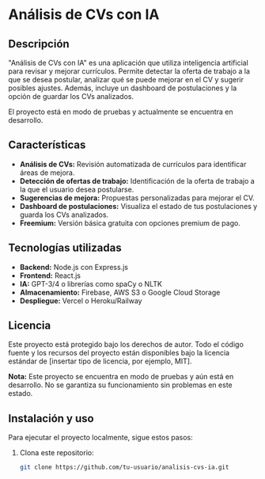 # Análisis de CVs con IA

## Descripción
"Análisis de CVs con IA" es una aplicación que utiliza inteligencia artificial para revisar y mejorar currículos. Permite detectar la oferta de trabajo a la que se desea postular, analizar qué se puede mejorar en el CV y sugerir posibles ajustes. Además, incluye un dashboard de postulaciones y la opción de guardar los CVs analizados.

El proyecto está en modo de pruebas y actualmente se encuentra en desarrollo.

## Características
- **Análisis de CVs:** Revisión automatizada de currículos para identificar áreas de mejora.
- **Detección de ofertas de trabajo:** Identificación de la oferta de trabajo a la que el usuario desea postularse.
- **Sugerencias de mejora:** Propuestas personalizadas para mejorar el CV.
- **Dashboard de postulaciones:** Visualiza el estado de tus postulaciones y guarda los CVs analizados.
- **Freemium:** Versión básica gratuita con opciones premium de pago.

## Tecnologías utilizadas
- **Backend:** Node.js con Express.js
- **Frontend:** React.js
- **IA:** GPT-3/4 o librerías como spaCy o NLTK
- **Almacenamiento:** Firebase, AWS S3 o Google Cloud Storage
- **Despliegue:** Vercel o Heroku/Railway

## Licencia
Este proyecto está protegido bajo los derechos de autor. Todo el código fuente y los recursos del proyecto están disponibles bajo la licencia estándar de [insertar tipo de licencia, por ejemplo, MIT].

**Nota:** Este proyecto se encuentra en modo de pruebas y aún está en desarrollo. No se garantiza su funcionamiento sin problemas en este estado.

## Instalación y uso
Para ejecutar el proyecto localmente, sigue estos pasos:

1. Clona este repositorio:

   ```bash
   git clone https://github.com/tu-usuario/analisis-cvs-ia.git
